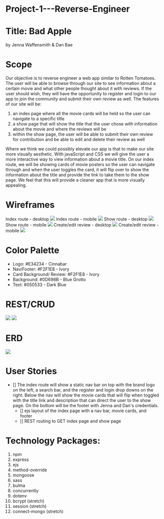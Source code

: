 # Project-1---Reverse-Engineer
# Title: Bad Apple
by Jenna Waffensmith & Dan Bae

# Scope
Our objective is to reverse engineer a web app similar to Rotten Tomatoes. The user will be able to browse through our site to see information about a certain movie and what other people thought about it with reviews. If the user should wish, they will have the opportunity to register and login to our app to join the community and submit their own review as well. The features of our site will be:

1. an index page where all the movie cards will be held so the user can navigate to a specific title
2. a show page that will show the title that the user chose with information about the movie and where the reviews will be
3. within the show page, the user will be able to submit their own review for contribution and be able to edit and delete their review as well

Where we think we could possibly elevate our app is that to make our site more visually aesthetic. With javaScript and CSS we will give the user a more interactive way to view information about a movie title. On our index route, we will be showing cards of movie posters so the user can navigate through and when the user toggles the card, it will flip over to show the information about the title and provide the link to take them to the show page. We feel that this will provide a cleaner app that is more visually appealing.

# Wireframes
Index route - desktop
<img src="misc/index-desktop.png">
Index route - mobile
<img src="misc/index-mobile.png">
Show route - desktop
<img src="misc/show-desktop.png">
Show route - mobile
<img src="misc/show-mobile.png">
Create/edit review - desktop
<img src="misc/edit-desktop.png">
Create/edit review - mobile
<img src="misc/edit-mobile.png">

# Color Palette
* Logo: #E34234 - Cinnabar
* Nav/Footer: #F2F1E8 - Ivory
* Card Background/ Review: #F2F1E8 - Ivory
* Background: #0D698B - Blue Grotto
* Text: #050533 - Dark Blue

# REST/CRUD

<img src="misc/index-rest.png">
<img src="misc/show-rest.png">

# ERD

<img src="misc/erd.png">

# User Stories

- [] The index route will show a static nav bar on top with the brand logo on the left, a search bar, and the register and login drop downs on the right. Below the nav will show the movie cards that will flip when toggled with the title link and description that can direct the user to the show page. On the bottom will be the footer with Jenna and Dan's credentials.
    - [] ejs layout of the index page with a nav bar, movie cards, and footer
    - [] REST routing to GET index page and show page



# Technology Packages:
1. npm
2. express
3. ejs
4. method-override
5. mongoose
6. sass
7. bulma
8. concurrently
9. dotenv
10. bcrypt (stretch)
11. session (stretch)
12. connect-mongo (stretch)